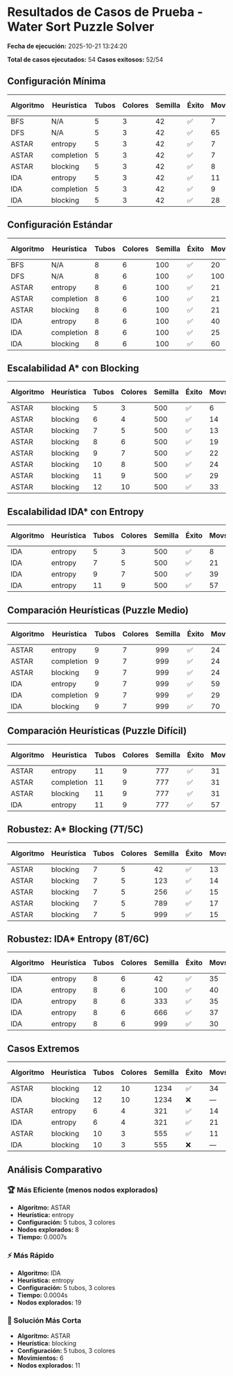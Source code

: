 # Resultados de Casos de Prueba - Water Sort Puzzle Solver

**Fecha de ejecución:** 2025-10-21 13:24:20

**Total de casos ejecutados:** 54
**Casos exitosos:** 52/54

## Configuración Mínima

| Algoritmo | Heurística | Tubos | Colores | Semilla | Éxito | Movs | Nodos Expl. | Nodos Exp. | Frontera | Tiempo (s) |
|-----------|------------|-------|---------|---------|-------|------|-------------|------------|----------|------------|
| BFS | N/A | 5 | 3 | 42 | ✅ | 7 | 780 | 480 | 303 | 0.0076 |
| DFS | N/A | 5 | 3 | 42 | ✅ | 65 | 66 | 65 | 66 | 0.0007 |
| ASTAR | entropy | 5 | 3 | 42 | ✅ | 7 | 8 | 7 | 32 | 0.0007 |
| ASTAR | completion | 5 | 3 | 42 | ✅ | 7 | 20 | 19 | 54 | 0.0006 |
| ASTAR | blocking | 5 | 3 | 42 | ✅ | 8 | 14 | 13 | 45 | 0.0006 |
| IDA | entropy | 5 | 3 | 42 | ✅ | 11 | 34 | 12 | 12 | 0.0005 |
| IDA | completion | 5 | 3 | 42 | ✅ | 9 | 45 | 21 | 10 | 0.0005 |
| IDA | blocking | 5 | 3 | 42 | ✅ | 28 | 35 | 28 | 29 | 0.0006 |

## Configuración Estándar

| Algoritmo | Heurística | Tubos | Colores | Semilla | Éxito | Movs | Nodos Expl. | Nodos Exp. | Frontera | Tiempo (s) |
|-----------|------------|-------|---------|---------|-------|------|-------------|------------|----------|------------|
| BFS | N/A | 8 | 6 | 100 | ✅ | 20 | 293389 | 184572 | 108845 | 3.9929 |
| DFS | N/A | 8 | 6 | 100 | ✅ | 100 | 1172 | 482 | 101 | 0.0163 |
| ASTAR | entropy | 8 | 6 | 100 | ✅ | 21 | 44 | 43 | 190 | 0.0039 |
| ASTAR | completion | 8 | 6 | 100 | ✅ | 21 | 1618 | 1617 | 3756 | 0.0512 |
| ASTAR | blocking | 8 | 6 | 100 | ✅ | 21 | 26 | 25 | 94 | 0.0018 |
| IDA | entropy | 8 | 6 | 100 | ✅ | 40 | 296 | 78 | 41 | 0.0055 |
| IDA | completion | 8 | 6 | 100 | ✅ | 25 | 3041 | 38013 | 26 | 1.3733 |
| IDA | blocking | 8 | 6 | 100 | ✅ | 60 | 80 | 60 | 61 | 0.0017 |

## Escalabilidad A* con Blocking

| Algoritmo | Heurística | Tubos | Colores | Semilla | Éxito | Movs | Nodos Expl. | Nodos Exp. | Frontera | Tiempo (s) |
|-----------|------------|-------|---------|---------|-------|------|-------------|------------|----------|------------|
| ASTAR | blocking | 5 | 3 | 500 | ✅ | 6 | 11 | 10 | 33 | 0.0005 |
| ASTAR | blocking | 6 | 4 | 500 | ✅ | 14 | 20 | 19 | 60 | 0.001 |
| ASTAR | blocking | 7 | 5 | 500 | ✅ | 13 | 20 | 19 | 78 | 0.0013 |
| ASTAR | blocking | 8 | 6 | 500 | ✅ | 19 | 27 | 26 | 101 | 0.0019 |
| ASTAR | blocking | 9 | 7 | 500 | ✅ | 22 | 28 | 27 | 107 | 0.0021 |
| ASTAR | blocking | 10 | 8 | 500 | ✅ | 24 | 39 | 38 | 180 | 0.004 |
| ASTAR | blocking | 11 | 9 | 500 | ✅ | 29 | 54 | 53 | 153 | 0.0044 |
| ASTAR | blocking | 12 | 10 | 500 | ✅ | 33 | 74 | 73 | 198 | 0.0058 |

## Escalabilidad IDA* con Entropy

| Algoritmo | Heurística | Tubos | Colores | Semilla | Éxito | Movs | Nodos Expl. | Nodos Exp. | Frontera | Tiempo (s) |
|-----------|------------|-------|---------|---------|-------|------|-------------|------------|----------|------------|
| IDA | entropy | 5 | 3 | 500 | ✅ | 8 | 19 | 9 | 9 | 0.0004 |
| IDA | entropy | 7 | 5 | 500 | ✅ | 21 | 79 | 26 | 22 | 0.0013 |
| IDA | entropy | 9 | 7 | 500 | ✅ | 39 | 104 | 51 | 40 | 0.0025 |
| IDA | entropy | 11 | 9 | 500 | ✅ | 57 | 101 | 127 | 58 | 0.0061 |

## Comparación Heurísticas (Puzzle Medio)

| Algoritmo | Heurística | Tubos | Colores | Semilla | Éxito | Movs | Nodos Expl. | Nodos Exp. | Frontera | Tiempo (s) |
|-----------|------------|-------|---------|---------|-------|------|-------------|------------|----------|------------|
| ASTAR | entropy | 9 | 7 | 999 | ✅ | 24 | 44 | 43 | 196 | 0.0049 |
| ASTAR | completion | 9 | 7 | 999 | ✅ | 24 | 1756 | 1755 | 2568 | 0.0537 |
| ASTAR | blocking | 9 | 7 | 999 | ✅ | 24 | 34 | 33 | 134 | 0.0024 |
| IDA | entropy | 9 | 7 | 999 | ✅ | 59 | 88 | 60 | 60 | 0.0024 |
| IDA | completion | 9 | 7 | 999 | ✅ | 29 | 3336 | 520298 | 30 | 18.3121 |
| IDA | blocking | 9 | 7 | 999 | ✅ | 70 | 98 | 72 | 72 | 0.0024 |

## Comparación Heurísticas (Puzzle Difícil)

| Algoritmo | Heurística | Tubos | Colores | Semilla | Éxito | Movs | Nodos Expl. | Nodos Exp. | Frontera | Tiempo (s) |
|-----------|------------|-------|---------|---------|-------|------|-------------|------------|----------|------------|
| ASTAR | entropy | 11 | 9 | 777 | ✅ | 31 | 2588 | 2587 | 11628 | 0.2989 |
| ASTAR | completion | 11 | 9 | 777 | ✅ | 31 | 8806 | 8805 | 28230 | 0.4443 |
| ASTAR | blocking | 11 | 9 | 777 | ✅ | 31 | 42 | 41 | 179 | 0.0049 |
| IDA | entropy | 11 | 9 | 777 | ✅ | 57 | 226 | 74 | 58 | 0.0064 |

## Robustez: A* Blocking (7T/5C)

| Algoritmo | Heurística | Tubos | Colores | Semilla | Éxito | Movs | Nodos Expl. | Nodos Exp. | Frontera | Tiempo (s) |
|-----------|------------|-------|---------|---------|-------|------|-------------|------------|----------|------------|
| ASTAR | blocking | 7 | 5 | 42 | ✅ | 13 | 19 | 18 | 67 | 0.0011 |
| ASTAR | blocking | 7 | 5 | 123 | ✅ | 14 | 20 | 19 | 64 | 0.001 |
| ASTAR | blocking | 7 | 5 | 256 | ✅ | 15 | 22 | 21 | 80 | 0.0014 |
| ASTAR | blocking | 7 | 5 | 789 | ✅ | 17 | 24 | 23 | 77 | 0.0017 |
| ASTAR | blocking | 7 | 5 | 999 | ✅ | 15 | 25 | 24 | 99 | 0.0014 |

## Robustez: IDA* Entropy (8T/6C)

| Algoritmo | Heurística | Tubos | Colores | Semilla | Éxito | Movs | Nodos Expl. | Nodos Exp. | Frontera | Tiempo (s) |
|-----------|------------|-------|---------|---------|-------|------|-------------|------------|----------|------------|
| IDA | entropy | 8 | 6 | 42 | ✅ | 35 | 106 | 42 | 36 | 0.0021 |
| IDA | entropy | 8 | 6 | 100 | ✅ | 40 | 296 | 78 | 41 | 0.0064 |
| IDA | entropy | 8 | 6 | 333 | ✅ | 35 | 78 | 37 | 36 | 0.0019 |
| IDA | entropy | 8 | 6 | 666 | ✅ | 37 | 141 | 47 | 38 | 0.0024 |
| IDA | entropy | 8 | 6 | 999 | ✅ | 30 | 441 | 113 | 31 | 0.016 |

## Casos Extremos

| Algoritmo | Heurística | Tubos | Colores | Semilla | Éxito | Movs | Nodos Expl. | Nodos Exp. | Frontera | Tiempo (s) |
|-----------|------------|-------|---------|---------|-------|------|-------------|------------|----------|------------|
| ASTAR | blocking | 12 | 10 | 1234 | ✅ | 34 | 103 | 102 | 193 | 0.0072 |
| IDA | blocking | 12 | 10 | 1234 | ❌ | — | 0 | 0 | 0 | 0 |
| ASTAR | entropy | 6 | 4 | 321 | ✅ | 14 | 75 | 74 | 230 | 0.0044 |
| IDA | entropy | 6 | 4 | 321 | ✅ | 21 | 79 | 32 | 22 | 0.0016 |
| ASTAR | blocking | 10 | 3 | 555 | ✅ | 11 | 399 | 398 | 3821 | 0.0529 |
| IDA | blocking | 10 | 3 | 555 | ❌ | — | 0 | 0 | 0 | 0 |

## Análisis Comparativo

### 🏆 Más Eficiente (menos nodos explorados)

- **Algoritmo:** ASTAR
- **Heurística:** entropy
- **Configuración:** 5 tubos, 3 colores
- **Nodos explorados:** 8
- **Tiempo:** 0.0007s

### ⚡ Más Rápido

- **Algoritmo:** IDA
- **Heurística:** entropy
- **Configuración:** 5 tubos, 3 colores
- **Tiempo:** 0.0004s
- **Nodos explorados:** 19

### 🎯 Solución Más Corta

- **Algoritmo:** ASTAR
- **Heurística:** blocking
- **Configuración:** 5 tubos, 3 colores
- **Movimientos:** 6
- **Nodos explorados:** 11

